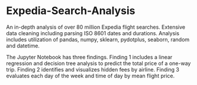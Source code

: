 # Expedia-Search-Analysis
An in-depth analysis of over 80 million Expedia flight searches. Extensive data cleaning including parsing ISO 8601 dates and durations. Analysis includes utilization of pandas, numpy, sklearn, pydotplus, seaborn, random and datetime.

The Jupyter Notebook has three findings. Finding 1 includes a linear regression and decision tree analysis to predict the total price of a one-way trip. Finding 2 identifies and visualizes hidden fees by airline. Finding 3 evaluates each day of the week and time of day by mean flight price.
